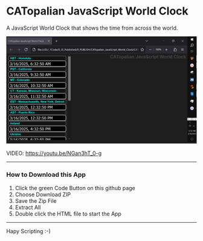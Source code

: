 # CATopalian JavaScript World Clock
A JavaScript World Clock that shows the time from across the world.

![screenshot_001](src/media/textures/screenshots/001.PNG)

VIDEO: https://youtu.be/NGan3hT_0-g

---

### How to Download this App
1. Click the green Code Button on this github page
2. Choose Download ZIP
3. Save the Zip File
4. Extract All
5. Double click the HTML file to start the App

---

Hapy Scripting :-)
